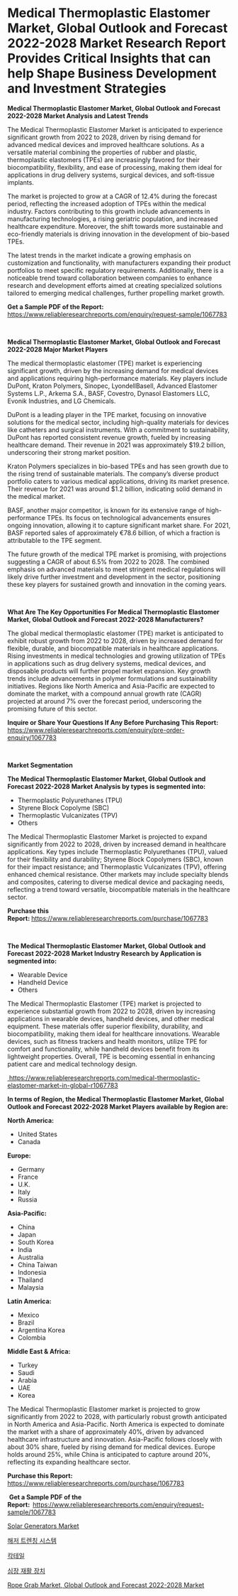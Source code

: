 <p><h1>Medical Thermoplastic Elastomer Market, Global Outlook and Forecast 2022-2028 Market Research Report Provides Critical Insights that can help Shape Business Development and Investment Strategies</h1></p><p><strong>Medical Thermoplastic Elastomer Market, Global Outlook and Forecast 2022-2028 Market Analysis and Latest Trends</strong></p>
<p><p>The Medical Thermoplastic Elastomer Market is anticipated to experience significant growth from 2022 to 2028, driven by rising demand for advanced medical devices and improved healthcare solutions. As a versatile material combining the properties of rubber and plastic, thermoplastic elastomers (TPEs) are increasingly favored for their biocompatibility, flexibility, and ease of processing, making them ideal for applications in drug delivery systems, surgical devices, and soft-tissue implants.</p><p>The market is projected to grow at a CAGR of 12.4% during the forecast period, reflecting the increased adoption of TPEs within the medical industry. Factors contributing to this growth include advancements in manufacturing technologies, a rising geriatric population, and increased healthcare expenditure. Moreover, the shift towards more sustainable and eco-friendly materials is driving innovation in the development of bio-based TPEs.</p><p>The latest trends in the market indicate a growing emphasis on customization and functionality, with manufacturers expanding their product portfolios to meet specific regulatory requirements. Additionally, there is a noticeable trend toward collaboration between companies to enhance research and development efforts aimed at creating specialized solutions tailored to emerging medical challenges, further propelling market growth.</p></p>
<p><strong>Get a Sample PDF of the Report:&nbsp;</strong> <a href="https://www.reliableresearchreports.com/enquiry/request-sample/1067783">https://www.reliableresearchreports.com/enquiry/request-sample/1067783</a></p>
<p>&nbsp;</p>
<p><strong>Medical Thermoplastic Elastomer Market, Global Outlook and Forecast 2022-2028 Major Market Players</strong></p>
<p><p>The medical thermoplastic elastomer (TPE) market is experiencing significant growth, driven by the increasing demand for medical devices and applications requiring high-performance materials. Key players include DuPont, Kraton Polymers, Sinopec, LyondellBasell, Advanced Elastomer Systems L.P., Arkema S.A., BASF, Covestro, Dynasol Elastomers LLC, Evonik Industries, and LG Chemicals.</p><p>DuPont is a leading player in the TPE market, focusing on innovative solutions for the medical sector, including high-quality materials for devices like catheters and surgical instruments. With a commitment to sustainability, DuPont has reported consistent revenue growth, fueled by increasing healthcare demand. Their revenue in 2021 was approximately $19.2 billion, underscoring their strong market position.</p><p>Kraton Polymers specializes in bio-based TPEs and has seen growth due to the rising trend of sustainable materials. The company’s diverse product portfolio caters to various medical applications, driving its market presence. Their revenue for 2021 was around $1.2 billion, indicating solid demand in the medical market.</p><p>BASF, another major competitor, is known for its extensive range of high-performance TPEs. Its focus on technological advancements ensures ongoing innovation, allowing it to capture significant market share. For 2021, BASF reported sales of approximately €78.6 billion, of which a fraction is attributable to the TPE segment.</p><p>The future growth of the medical TPE market is promising, with projections suggesting a CAGR of about 6.5% from 2022 to 2028. The combined emphasis on advanced materials to meet stringent medical regulations will likely drive further investment and development in the sector, positioning these key players for sustained growth and innovation in the coming years.</p></p>
<p>&nbsp;</p>
<p><strong>What Are The Key Opportunities For Medical Thermoplastic Elastomer Market, Global Outlook and Forecast 2022-2028 Manufacturers?</strong></p>
<p><p>The global medical thermoplastic elastomer (TPE) market is anticipated to exhibit robust growth from 2022 to 2028, driven by increased demand for flexible, durable, and biocompatible materials in healthcare applications. Rising investments in medical technologies and growing utilization of TPEs in applications such as drug delivery systems, medical devices, and disposable products will further propel market expansion. Key growth trends include advancements in polymer formulations and sustainability initiatives. Regions like North America and Asia-Pacific are expected to dominate the market, with a compound annual growth rate (CAGR) projected at around 7% over the forecast period, underscoring the promising future of this sector.</p></p>
<p><strong>Inquire or Share Your Questions If Any Before Purchasing This Report:</strong> <a href="https://www.reliableresearchreports.com/enquiry/pre-order-enquiry/1067783">https://www.reliableresearchreports.com/enquiry/pre-order-enquiry/1067783</a></p>
<p>&nbsp;</p>
<p><strong>Market Segmentation</strong></p>
<p><strong>The Medical Thermoplastic Elastomer Market, Global Outlook and Forecast 2022-2028 Market Analysis by types is segmented into:</strong></p>
<p><ul><li>Thermoplastic Polyurethanes (TPU)</li><li>Styrene Block Copolyme (SBC)</li><li>Thermoplastic Vulcanizates (TPV)</li><li>Others</li></ul></p>
<p><p>The Medical Thermoplastic Elastomer Market is projected to expand significantly from 2022 to 2028, driven by increased demand in healthcare applications. Key types include Thermoplastic Polyurethanes (TPU), valued for their flexibility and durability; Styrene Block Copolymers (SBC), known for their impact resistance; and Thermoplastic Vulcanizates (TPV), offering enhanced chemical resistance. Other markets may include specialty blends and composites, catering to diverse medical device and packaging needs, reflecting a trend toward versatile, biocompatible materials in the healthcare sector.</p></p>
<p><strong>Purchase this Report:&nbsp;</strong><a href="https://www.reliableresearchreports.com/purchase/1067783">https://www.reliableresearchreports.com/purchase/1067783</a></p>
<p>&nbsp;</p>
<p><strong>The Medical Thermoplastic Elastomer Market, Global Outlook and Forecast 2022-2028 Market Industry Research by Application is segmented into:</strong></p>
<p><ul><li>Wearable Device</li><li>Handheld Device</li><li>Others</li></ul></p>
<p><p>The Medical Thermoplastic Elastomer (TPE) market is projected to experience substantial growth from 2022 to 2028, driven by increasing applications in wearable devices, handheld devices, and other medical equipment. These materials offer superior flexibility, durability, and biocompatibility, making them ideal for healthcare innovations. Wearable devices, such as fitness trackers and health monitors, utilize TPE for comfort and functionality, while handheld devices benefit from its lightweight properties. Overall, TPE is becoming essential in enhancing patient care and medical technology design.</p></p>
<p><a href="https://www.reliableresearchreports.com/medical-thermoplastic-elastomer-market-in-global-r1067783">&nbsp;https://www.reliableresearchreports.com/medical-thermoplastic-elastomer-market-in-global-r1067783</a></p>
<p><strong>In terms of Region, the Medical Thermoplastic Elastomer Market, Global Outlook and Forecast 2022-2028 Market Players available by Region are:</strong></p>
<p>
    <p> <strong> North America: </strong>
        <ul>
            <li>United States</li>
            <li>Canada</li>
        </ul>
        </p> 
    <p> <strong> Europe: </strong>
        <ul>
            <li>Germany</li>
            <li>France</li>
            <li>U.K.</li>
            <li>Italy</li>
            <li>Russia</li>
        </ul>
        </p> 
    <p> <strong> Asia-Pacific: </strong>
        <ul>
            <li>China</li>
            <li>Japan</li>
            <li>South Korea</li>
            <li>India</li>
            <li>Australia</li>
            <li>China Taiwan</li>
            <li>Indonesia</li>
            <li>Thailand</li>
            <li>Malaysia</li>
        </ul>
        </p> 
    <p> <strong> Latin America: </strong>
        <ul>
            <li>Mexico</li>
            <li>Brazil</li>
            <li>Argentina Korea</li>
            <li>Colombia</li>
        </ul>
        </p> 
    <p> <strong> Middle East & Africa: </strong>
        <ul>
            <li>Turkey</li>
            <li>Saudi</li>
            <li>Arabia</li>
            <li>UAE</li>
            <li>Korea</li>
        </ul>
    </p>
    </p>
<p><p>The Medical Thermoplastic Elastomer market is projected to grow significantly from 2022 to 2028, with particularly robust growth anticipated in North America and Asia-Pacific. North America is expected to dominate the market with a share of approximately 40%, driven by advanced healthcare infrastructure and innovation. Asia-Pacific follows closely with about 30% share, fueled by rising demand for medical devices. Europe holds around 25%, while China is anticipated to capture around 20%, reflecting its expanding healthcare sector.</p></p>
<p><strong>Purchase this Report: </strong><a href="https://www.reliableresearchreports.com/purchase/1067783">https://www.reliableresearchreports.com/purchase/1067783</a></p>
<p>&nbsp;<strong>Get a Sample PDF of the Report:&nbsp;&nbsp;</strong><a href="https://www.reliableresearchreports.com/enquiry/request-sample/1067783">https://www.reliableresearchreports.com/enquiry/request-sample/1067783</a></p>
<p><strong></strong></p>
<p><p><a href="https://medium.com/@polesdua.1/global-solar-generators-market-exploring-market-share-market-trends-and-future-growth-c0423d39982e">Solar Generators Market</a></p><p><a href="https://github.com/langcat852024/Market-Research-Report-List-2/blob/main/6122589108505.md">해저 트렌칭 시스템</a></p><p><a href="https://medium.com/@deangaylotyrd8909867/%EC%B9%B5%ED%85%8C%EC%9D%BC%EC%97%90-%EB%8C%80%ED%95%9C-%EA%B8%80%EB%A1%9C%EB%B2%8C-%EC%A0%84%EB%A7%9D-%EC%8B%9C%EC%9E%A5-%ED%8A%B8%EB%A0%8C%EB%93%9C-%EB%8F%84%EC%A0%84%EA%B3%BC%EC%A0%9C-%EB%B0%8F-%EC%98%88%EC%B8%A1-2024-2031-8442ae44bfc4">칵테일</a></p><p><a href="https://medium.com/@wallacecumfgmings567556/%EC%8B%AC%EC%9E%A5-%EC%9E%AC%ED%99%9C-%EA%B8%B0%EA%B8%B0-%EC%82%B0%EC%97%85%EC%97%90-%EB%8C%80%ED%95%9C-%ED%86%B5%EC%B0%B0-2031%EB%85%84%EA%B9%8C%EC%A7%80%EC%9D%98-%EC%8B%9C%EC%9E%A5-%EC%9E%AC%EB%AC%B4-%EC%83%81%ED%83%9C-%EC%8B%9C%EC%9E%A5-%EA%B7%9C%EB%AA%A8-%EB%B0%8F-%EC%88%98%EC%9D%B5-%EB%B6%84%EC%84%9D-9df21cb64e11">심장 재활 장치</a></p><p><a href="https://github.com/mharielmesa/Market-Research-Report-List-4/blob/main/rope-grab-market-global-outlook-and-forecast-2022-2028-market.md">Rope Grab Market, Global Outlook and Forecast 2022-2028 Market</a></p></p>